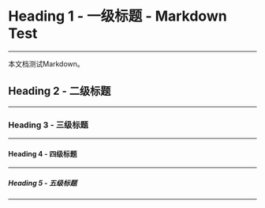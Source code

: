 # Heading 1 - 一级标题 - Markdown Test
---

本文档测试Markdown。


## Heading 2 - 二级标题
---



### Heading 3 - 三级标题
---



#### Heading 4 - 四级标题
---



##### Heading 5 - 五级标题
---


